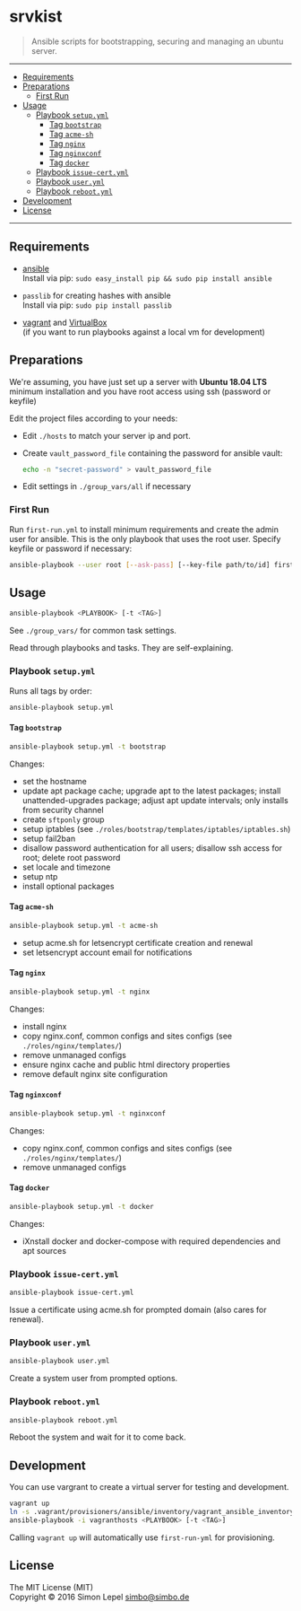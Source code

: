 srvkist
=======

  > Ansible scripts for bootstrapping, securing and managing an ubuntu server.

---

<!-- TOC -->

- [Requirements](#requirements)
- [Preparations](#preparations)
  - [First Run](#first-run)
- [Usage](#usage)
  - [Playbook `setup.yml`](#playbook-setupyml)
    - [Tag `bootstrap`](#tag-bootstrap)
    - [Tag `acme-sh`](#tag-acme-sh)
    - [Tag `nginx`](#tag-nginx)
    - [Tag `nginxconf`](#tag-nginxconf)
    - [Tag `docker`](#tag-docker)
  - [Playbook `issue-cert.yml`](#playbook-issue-certyml)
  - [Playbook `user.yml`](#playbook-useryml)
  - [Playbook `reboot.yml`](#playbook-rebootyml)
- [Development](#development)
- [License](#license)

<!-- /TOC -->

---


## Requirements

  - [ansible](http://docs.ansible.com/ansible/latest/intro_installation.html)  
    Install via pip: `sudo easy_install pip && sudo pip install ansible`

  - `passlib` for creating hashes with ansible  
    Install via pip: `sudo pip install passlib`

  - [vagrant](https://www.vagrantup.com/downloads.html) and
    [VirtualBox](https://www.virtualbox.org/wiki/Downloads)  
    (if you want to run playbooks against a local vm for development)


## Preparations

We're assuming, you have just set up a server with **Ubuntu 18.04 LTS** minimum
installation and you have root access using ssh (password or keyfile)

Edit the project files according to your needs:

  - Edit `./hosts` to match your server ip and port.

  - Create `vault_password_file` containing the password for ansible vault:

    ``` sh
    echo -n "secret-password" > vault_password_file
    ```

  - Edit settings in `./group_vars/all` if necessary


### First Run

Run `first-run.yml` to install minimum requirements and create the admin user
for ansible. This is the only playbook that uses the root user. Specify keyfile
or password if necessary:

``` sh
ansible-playbook --user root [--ask-pass] [--key-file path/to/id] first-run.yml
```


## Usage

``` sh
ansible-playbook <PLAYBOOK> [-t <TAG>]
```

See `./group_vars/` for common task settings.

Read through playbooks and tasks. They are self-explaining.


### Playbook `setup.yml`

Runs all tags by order:

``` sh
ansible-playbook setup.yml
```


#### Tag `bootstrap`

``` sh
ansible-playbook setup.yml -t bootstrap
```

Changes:

  - set the hostname
  - update apt package cache; upgrade apt to the latest packages; install
    unattended-upgrades package; adjust apt update intervals; only installs from
    security channel
  - create `sftponly` group
  - setup iptables (see `./roles/bootstrap/templates/iptables/iptables.sh`)
  - setup fail2ban
  - disallow password authentication for all users; disallow ssh access for
    root; delete root password
  - set locale and timezone
  - setup ntp
  - install optional packages


#### Tag `acme-sh`

``` sh
ansible-playbook setup.yml -t acme-sh
```

  - setup acme.sh for letsencrypt certificate creation and renewal
  - set letsencrypt account email for notifications


#### Tag `nginx`

``` sh
ansible-playbook setup.yml -t nginx
```

Changes:

  - install nginx
  - copy nginx.conf, common configs and sites configs (see `./roles/nginx/templates/`)
  - remove unmanaged configs
  - ensure nginx cache and public html directory properties
  - remove default nginx site configuration


#### Tag `nginxconf`

``` sh
ansible-playbook setup.yml -t nginxconf
```

Changes:

  - copy nginx.conf, common configs and sites configs (see `./roles/nginx/templates/`)
  - remove unmanaged configs


#### Tag `docker`

``` sh
ansible-playbook setup.yml -t docker
```

Changes:

  - iXnstall docker and docker-compose with required dependencies and apt sources


### Playbook `issue-cert.yml`

``` sh
ansible-playbook issue-cert.yml
```

Issue a certificate using acme.sh for prompted domain (also cares for renewal).


### Playbook `user.yml`

``` sh
ansible-playbook user.yml
```

Create a system user from prompted options.


### Playbook `reboot.yml`

``` sh
ansible-playbook reboot.yml
```

Reboot the system and wait for it to come back.


## Development

You can use vargrant to create a virtual server for testing and development.

``` sh
vagrant up
ln -s .vagrant/provisioners/ansible/inventory/vagrant_ansible_inventory vagranthosts
ansible-playbook -i vagranthosts <PLAYBOOK> [-t <TAG>]
```

Calling `vagrant up` will automatically use `first-run-yml` for provisioning.


## License

The MIT License (MIT)  
Copyright © 2016 Simon Lepel <simbo@simbo.de>
